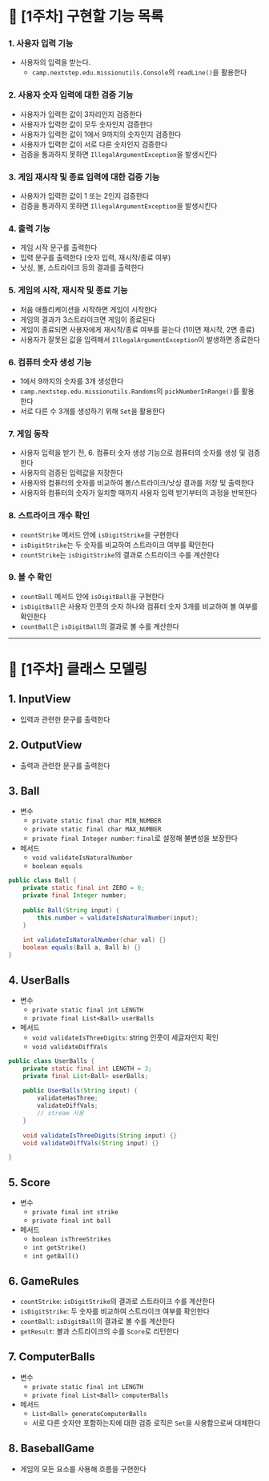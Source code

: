 # 🌷 [1주차] 구현할 기능 목록

### 1. 사용자 입력 기능
- 사용자의 입력을 받는다.
    - `camp.nextstep.edu.missionutils.Console`의 `readLine()`을 활용한다

### 2. 사용자 숫자 입력에 대한 검증 기능
- 사용자가 입력한 값이 3자리인지 검증한다
- 사용자가 입력한 값이 모두 숫자인지 검증한다
- 사용자가 입력한 값이 1에서 9까지의 숫자인지 검증한다
- 사용자가 입력한 값이 서로 다른 숫자인지 검증한다
- 검증을 통과하지 못하면 `IllegalArgumentException`을 발생시킨다

### 3. 게임 재시작 및 종료 입력에 대한 검증 기능
- 사용자가 입력한 값이 1 또는 2인지 검증한다
- 검증을 통과하지 못하면 `IllegalArgumentException`을 발생시킨다

### 4. 출력 기능
- 게임 시작 문구를 출력한다
- 입력 문구를 출력한다 (숫자 입력, 재시작/종료 여부)
- 낫싱, 볼, 스트라이크 등의 결과를 출력한다

### 5. 게임의 시작, 재시작 및 종료 기능
- 처음 애플리케이션을 시작하면 게임이 시작한다
- 게임의 결과가 3스트라이크면 게임이 종료된다
- 게임이 종료되면 사용자에게 재시작/종료 여부를 묻는다 (1이면 재시작, 2면 종료)
- 사용자가 잘못된 값을 입력해서 `IllegalArgumentException`이 발생하면 종료한다

### 6. 컴퓨터 숫자 생성 기능
- 1에서 9까지의 숫자를 3개 생성한다
- `camp.nextstep.edu.missionutils.Randoms`의 `pickNumberInRange()`를 활용한다
- 서로 다른 수 3개를 생성하기 위해 `Set`을 활용한다

### 7. 게임 동작
- 사용자 입력을 받기 전, 6. 컴퓨터 숫자 생성 기능으로 컴퓨터의 숫자를 생성 및 검증한다
- 사용자의 검증된 입력값을 저장한다
- 사용자와 컴퓨터의 숫자를 비교하여 볼/스트라이크/낫싱 결과를 저장 및 출력한다
- 사용자와 컴퓨터의 숫자가 일치할 때까지 사용자 입력 받기부터의 과정을 반복한다


### 8. 스트라이크 개수 확인

- `countStrike` 메서드 안에 `isDigitStrike`을 구현한다
- `isDigitStrike`는 두 숫자를 비교하여 스트라이크 여부를 확인한다
- `countStrike`는 `isDigitStrike`의 결과로 스트라이크 수를 계산한다

### 9. 볼 수 확인

- `countBall` 메서드 안에 `isDigitBall`을 구현한다
- `isDigitBall`은 사용자 인풋의 숫자 하나와 컴퓨터 숫자 3개를 비교하여 볼 여부를 확인한다
- `countBall`은 `isDigitBall`의 결과로 볼 수를 계산한다

- - - 
# 🌻 [1주차] 클래스 모델링

## 1. InputView
- 입력과 관련한 문구를 출력한다

## 2. OutputView
- 출력과 관련한 문구를 출력한다

## 3. Ball

- 변수
    - `private static final char MIN_NUMBER`
    - `private static final char MAX_NUMBER`
    - `private final Integer number`: `final`로 설정해 불변성을 보장한다
- 메서드
    - `void validateIsNaturalNumber`
    - `boolean equals`

```java
public class Ball {
	private static final int ZERO = 0;
    private final Integer number;
    
    public Ball(String input) {
    	this.number = validateIsNaturalNumber(input);
    }
    
    int validateIsNaturalNumber(char val) {}
    boolean equals(Ball a, Ball b) {}
}
```

## 4. UserBalls

- 변수
    - `private static final int LENGTH`
    - `private final List<Ball> userBalls`
- 메서드
    - `void validateIsThreeDigits`: string 인풋이 세글자인지 확인
    - `void validateDiffVals`

```java
public class UserBalls {
	private static final int LENGTH = 3;
    private final List<Ball> userBalls;
    
    public UserBalls(String input) {
    	validateHasThree;
        validateDiffVals;
        // stream 사용
    }
    
    void validateIsThreeDigits(String input) {}
    void validateDiffVals(String input) {}

}
```

## 5. Score

- 변수
    - `private final int strike`
    - `private final int ball`
- 메서드
    - `boolean isThreeStrikes`
    - `int getStrike()`
    - `int getBall()`
## 6. GameRules

- `countStrike`: `isDigitStrike`의 결과로 스트라이크 수를 계산한다
- `isDigitStrike`: 두 숫자를 비교하여 스트라이크 여부를 확인한다
- `countBall`: `isDigitBall`의 결과로 볼 수를 계산한다
- `getResult`: 볼과 스트라이크의 수를 `Score`로 리턴한다


## 7. ComputerBalls

- 변수
    - `private static final int LENGTH`
    - `private final List<Ball> computerBalls`
- 메서드
    - `List<Ball> generateComputerBalls`
    - 서로 다른 숫자만 포함하는지에 대한 검증 로직은 `Set`을 사용함으로써 대체한다

## 8. BaseballGame

- 게임의 모든 요소를 사용해 흐름을 구현한다
